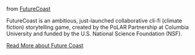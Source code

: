 from [FutureCoast](http://futurecoast.org/)

FutureCoast is an ambitious, just-launched collaborative cli-fi (climate fiction) storytelling game, created by the PoLAR Partnership at Columbia University and funded by the U.S. National Science Foundation (NSF).

[Read More about Future Coast](http://situationlab.org/futurecoast/)